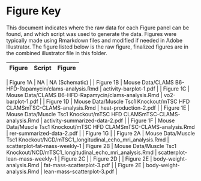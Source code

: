Figure Key
============

This document indicates where the raw data for each Figure panel can be found, and which script was used to generate the data.  Figures were typically made using Rmarkdown files and modified if needed in Adobe Illustrator.  The figure listed below is the raw figure, finalized figures are in the combined illustrator file in this folder.

| Figure | Script | Figure |
|--------|--------|--------|

| Figure 1A | NA | NA (Schematic) |
| Figure 1B | ⁨Mouse Data⁩/CLAMS B6-HFD-Rapamycin/clams-analysis.Rmd | activity-barplot-1.pdf |
| Figure 1C | ⁨Mouse Data⁩/CLAMS B6-HFD-Rapamycin/clams-analysis.Rmd | vo2-barplot-1.pdf |
| Figure 1D | Mouse Data⁩/Muscle Tsc1 Knockout⁩/mTSC HFD CLAMS⁩mTSC-CLAMS-analysis.Rmd | heat-production-2.pdf |
| Figure 1E | Mouse Data⁩/Muscle Tsc1 Knockout⁩/mTSC HFD CLAMS⁩mTSC-CLAMS-analysis.Rmd | activity-summarized-data-2.pdf |
| Figure 1F | Mouse Data⁩/Muscle Tsc1 Knockout⁩/mTSC HFD CLAMS⁩mTSC-CLAMS-analysis.Rmd | rer-summarized-data-2.pdf |
| Figure 1G | 
| Figure 2A | ⁨Mouse Data⁩/⁨Muscle Tsc1 Knockout/⁨NCD/mTSC1_longitudinal_echo_mri_analysis.Rmd | scatterplot-fat-mass-weekly-1⁩
| Figure 2B | Mouse Data⁩/⁨Muscle Tsc1 Knockout/⁨NCD/mTSC1_longitudinal_echo_mri_analysis.Rmd | scatterplot-lean-mass-weekly-1⁩
| Figure 2C | 
| Figure 2D |
| Figure 2E | body-weight-analysis.Rmd | fat-mass-scatterplot-3.pdf |
| Figure 2E | body-weight-analysis.Rmd | lean-mass-scatterplot-3.pdf |